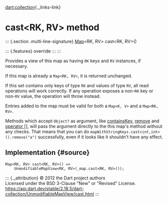 [dart:collection](../../dart-collection/dart-collection-library){._links-link}

cast\<RK, RV\> method
=====================

::: {.section .multi-line-signature}
[Map](../../dart-core/map-class)\<RK, RV\> cast\<RK, RV\>()

::: {.features}
override
:::
:::

Provides a view of this map as having `RK` keys and `RV` instances, if
necessary.

If this map is already a `Map<RK, RV>`, it is returned unchanged.

If this set contains only keys of type `RK` and values of type `RV`, all
read operations will work correctly. If any operation exposes a non-`RK`
key or non-`RV` value, the operation will throw instead.

Entries added to the map must be valid for both a `Map<K, V>` and a
`Map<RK, RV>`.

Methods which accept `Object?` as argument, like
[containsKey](../mapview/containskey), [remove](remove) and [operator
\[\]](../mapview/operator_get), will pass the argument directly to the
this map\'s method without any checks. That means that you can do
`mapWithStringKeys.cast<int,int>().remove("a")` successfully, even if it
looks like it shouldn\'t have any effect.

Implementation {#source}
--------------

``` {.language-dart data-language="dart"}
Map<RK, RV> cast<RK, RV>() =>
    UnmodifiableMapView<RK, RV>(_map.cast<RK, RV>());
```

::: {._attribution}
© 2012 the Dart project authors\
Licensed under the BSD 3-Clause \"New\" or \"Revised\" License.\
<https://api.dart.dev/stable/2.18.5/dart-collection/UnmodifiableMapView/cast.html>
:::
